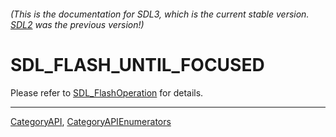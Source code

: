 ###### (This is the documentation for SDL3, which is the current stable version. [SDL2](https://wiki.libsdl.org/SDL2/) was the previous version!)
# SDL_FLASH_UNTIL_FOCUSED

Please refer to [SDL_FlashOperation](SDL_FlashOperation) for details.

----
[CategoryAPI](CategoryAPI), [CategoryAPIEnumerators](CategoryAPIEnumerators)

